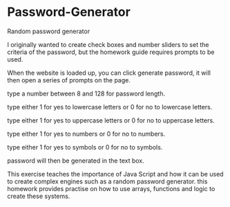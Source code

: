 # Password-Generator
Random password generator

I originally wanted to create check boxes and number sliders to set the criteria of the password, but the homework guide requires prompts to be used.

When the website is loaded up, you can click generate password, it will then open a series of prompts on the page.

type a number between 8 and 128 for password length.

type either 1 for yes to lowercase letters or 0 for no to lowercase letters.

type either 1 for yes to uppercase letters or 0 for no to uppercase letters.

type either 1 for yes to numbers or 0 for no to numbers.

type either 1 for yes to symbols or 0 for no to symbols.

password will then be generated in the text box.

This exercise teaches the importance of Java Script and how it can be used to create complex engines such as a random password generator. 
this homework provides practise on how to use arrays, functions and logic to create these systems.